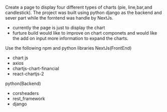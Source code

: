 Create a page to display four different types of charts (pie, line,bar,and candlestick). The project was built using python django as the backend and sever part while the forntend was handle by NextJs. 
- currently the page is just to display the chart
- furture build would like to improve on chart componets and would like the add on input more information to expand the charts. 

Use the following npm and python libraries
NextJs(FrontEnd)
- chart js
- axios
-  chartjs-chart-financial
- react-chartjs-2

python(Backend)
- corsheaders
- rest_framework
- django
